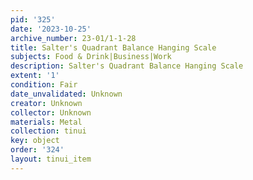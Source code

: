 ```yaml
---
pid: '325'
date: '2023-10-25'
archive_number: 23-01/1-1-28
title: Salter's Quadrant Balance Hanging Scale
subjects: Food & Drink|Business|Work
description: Salter's Quadrant Balance Hanging Scale
extent: '1'
condition: Fair
date_unvalidated: Unknown
creator: Unknown
collector: Unknown
materials: Metal
collection: tinui
key: object
order: '324'
layout: tinui_item
---
```

